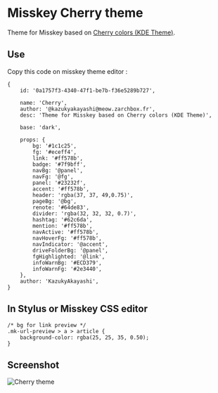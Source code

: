 # Misskey Cherry theme
Theme for Misskey based on [Cherry colors (KDE Theme)](https://store.kde.org/p/1450880).

## Use

Copy this code on misskey theme editor :

```
{
	id: '0a1757f3-4340-47f1-be7b-f36e5289b727',

	name: 'Cherry',
	author: '@kazukyakayashi@meow.zarchbox.fr',
	desc: 'Theme for Misskey based on Cherry colors (KDE Theme)',

	base: 'dark',

	props: {
		bg: '#1c1c25',
		fg: '#eceff4',
		link: '#ff578b',
		badge: '#7f9bff',
		navBg: '@panel',
		navFg: '@fg',
		panel: '#23232f',
		accent: '#ff578b',
		header: 'rgba(37, 37, 49,0.75)',
		pageBg: '@bg',
		renote: '#64de83',
		divider: 'rgba(32, 32, 32, 0.7)',
		hashtag: '#62c6da',
		mention: '#ff578b',
		navActive: '#ff578b',
		navHoverFg: '#ff578b',
		navIndicator: '@accent',
		driveFolderBg: '@panel',
		fgHighlighted: '@link',
		infoWarnBg: '#ECD379',
		infoWarnFg: '#2e3440',
	},
	author: 'KazukyAkayashi',
}
````

## In Stylus or Misskey CSS editor

```
/* bg for link preview */
.mk-url-preview > a > article {
    background-color: rgba(25, 25, 35, 0.50);
}
```

## Screenshot

![Cherry theme](cherry-misskey-theme-01.png)
